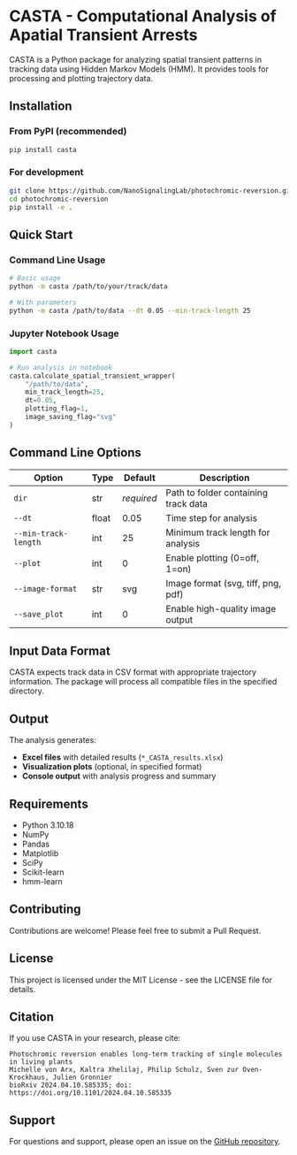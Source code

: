 # CASTA - Computational Analysis of Apatial Transient Arrests

CASTA is a Python package for analyzing spatial transient patterns in tracking data using Hidden Markov Models (HMM). It provides tools for processing and plotting trajectory data.

## Installation

### From PyPI (recommended)

```bash
pip install casta
```

### For development

```bash
git clone https://github.com/NanoSignalingLab/photochromic-reversion.git
cd photochromic-reversion
pip install -e .
```

## Quick Start

### Command Line Usage

```bash
# Basic usage
python -m casta /path/to/your/track/data

# With parameters
python -m casta /path/to/data --dt 0.05 --min-track-length 25
```

### Jupyter Notebook Usage

```python
import casta

# Run analysis in notebook
casta.calculate_spatial_transient_wrapper(
    "/path/to/data",
    min_track_length=25,
    dt=0.05,
    plotting_flag=1,
    image_saving_flag="svg"
)
```

## Command Line Options

| Option | Type | Default | Description |
|--------|------|---------|-------------|
| `dir` | str | *required* | Path to folder containing track data |
| `--dt` | float | 0.05 | Time step for analysis |
| `--min-track-length` | int | 25 | Minimum track length for analysis |
| `--plot` | int | 0 | Enable plotting (0=off, 1=on) |
| `--image-format` | str | svg | Image format (svg, tiff, png, pdf) |
| `--save_plot` | int | 0 | Enable high-quality image output |

## Input Data Format

CASTA expects track data in CSV format with appropriate trajectory information. The package will process all compatible files in the specified directory.

## Output

The analysis generates:
- **Excel files** with detailed results (`*_CASTA_results.xlsx`)
- **Visualization plots** (optional, in specified format)
- **Console output** with analysis progress and summary

## Requirements

- Python 3.10.18
- NumPy
- Pandas
- Matplotlib
- SciPy
- Scikit-learn
- hmm-learn

## Contributing

Contributions are welcome! Please feel free to submit a Pull Request.

## License

This project is licensed under the MIT License - see the LICENSE file for details.

## Citation

If you use CASTA in your research, please cite:

```
Photochromic reversion enables long-term tracking of single molecules in living plants
Michelle von Arx, Kaltra Xhelilaj, Philip Schulz, Sven zur Oven-Krockhaus, Julien Gronnier
bioRxiv 2024.04.10.585335; doi: https://doi.org/10.1101/2024.04.10.585335
```

## Support

For questions and support, please open an issue on the [GitHub repository](https://github.com/NanoSignalingLab/photochromic-reversion).
